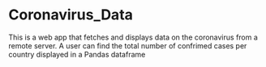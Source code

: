 # Coronavirus_Data
This is a web app that fetches and displays data on the coronavirus from a remote server. A user can find the total number of confrimed cases per country displayed in a Pandas dataframe 
